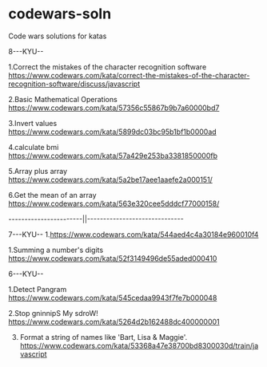 # codewars-soln

Code wars solutions for katas

8---KYU--

1.Correct the mistakes of the character recognition software
https://www.codewars.com/kata/correct-the-mistakes-of-the-character-recognition-software/discuss/javascript

2.Basic Mathematical Operations
https://www.codewars.com/kata/57356c55867b9b7a60000bd7

3.Invert values
https://www.codewars.com/kata/5899dc03bc95b1bf1b0000ad

4.calculate bmi
https://www.codewars.com/kata/57a429e253ba3381850000fb

5.Array plus array
https://www.codewars.com/kata/5a2be17aee1aaefe2a000151/

6.Get the mean of an array
https://www.codewars.com/kata/563e320cee5dddcf77000158/

-----------------------||------------------------------

7---KYU-- 1.https://www.codewars.com/kata/544aed4c4a30184e960010f4

1.Summing a number's digits
https://www.codewars.com/kata/52f3149496de55aded000410

6---KYU--

1.Detect Pangram
https://www.codewars.com/kata/545cedaa9943f7fe7b000048

2.Stop gninnipS My sdroW!
https://www.codewars.com/kata/5264d2b162488dc400000001

3. Format a string of names like 'Bart, Lisa & Maggie'.
   https://www.codewars.com/kata/53368a47e38700bd8300030d/train/javascript
